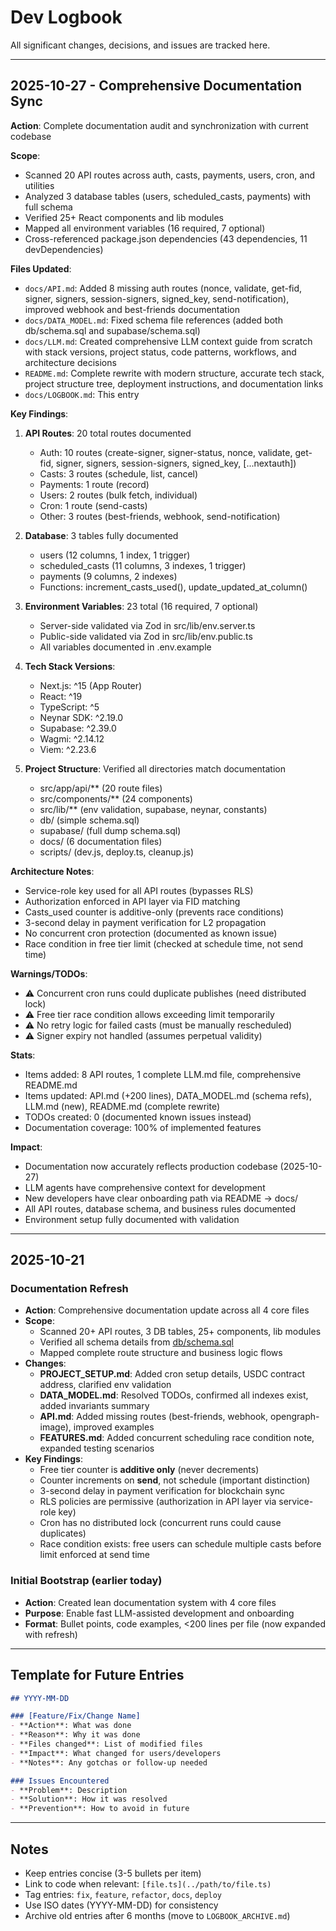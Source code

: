 # Dev Logbook

All significant changes, decisions, and issues are tracked here.

---

## 2025-10-27 - Comprehensive Documentation Sync

**Action**: Complete documentation audit and synchronization with current codebase

**Scope**:
- Scanned 20 API routes across auth, casts, payments, users, cron, and utilities
- Analyzed 3 database tables (users, scheduled_casts, payments) with full schema
- Verified 25+ React components and lib modules
- Mapped all environment variables (16 required, 7 optional)
- Cross-referenced package.json dependencies (43 dependencies, 11 devDependencies)

**Files Updated**:
- `docs/API.md`: Added 8 missing auth routes (nonce, validate, get-fid, signer, signers, session-signers, signed_key, send-notification), improved webhook and best-friends documentation
- `docs/DATA_MODEL.md`: Fixed schema file references (added both db/schema.sql and supabase/schema.sql)
- `docs/LLM.md`: Created comprehensive LLM context guide from scratch with stack versions, project status, code patterns, workflows, and architecture decisions
- `README.md`: Complete rewrite with modern structure, accurate tech stack, project structure tree, deployment instructions, and documentation links
- `docs/LOGBOOK.md`: This entry

**Key Findings**:
1. **API Routes**: 20 total routes documented
   - Auth: 10 routes (create-signer, signer-status, nonce, validate, get-fid, signer, signers, session-signers, signed_key, [...nextauth])
   - Casts: 3 routes (schedule, list, cancel)
   - Payments: 1 route (record)
   - Users: 2 routes (bulk fetch, individual)
   - Cron: 1 route (send-casts)
   - Other: 3 routes (best-friends, webhook, send-notification)

2. **Database**: 3 tables fully documented
   - users (12 columns, 1 index, 1 trigger)
   - scheduled_casts (11 columns, 3 indexes, 1 trigger)
   - payments (9 columns, 2 indexes)
   - Functions: increment_casts_used(), update_updated_at_column()

3. **Environment Variables**: 23 total (16 required, 7 optional)
   - Server-side validated via Zod in src/lib/env.server.ts
   - Public-side validated via Zod in src/lib/env.public.ts
   - All variables documented in .env.example

4. **Tech Stack Versions**:
   - Next.js: ^15 (App Router)
   - React: ^19
   - TypeScript: ^5
   - Neynar SDK: ^2.19.0
   - Supabase: ^2.39.0
   - Wagmi: ^2.14.12
   - Viem: ^2.23.6

5. **Project Structure**: Verified all directories match documentation
   - src/app/api/** (20 route files)
   - src/components/** (24 components)
   - src/lib/** (env validation, supabase, neynar, constants)
   - db/ (simple schema.sql)
   - supabase/ (full dump schema.sql)
   - docs/ (6 documentation files)
   - scripts/ (dev.js, deploy.ts, cleanup.js)

**Architecture Notes**:
- Service-role key used for all API routes (bypasses RLS)
- Authorization enforced in API layer via FID matching
- Casts_used counter is additive-only (prevents race conditions)
- 3-second delay in payment verification for L2 propagation
- No concurrent cron protection (documented as known issue)
- Race condition in free tier limit (checked at schedule time, not send time)

**Warnings/TODOs**:
- ⚠️ Concurrent cron runs could duplicate publishes (need distributed lock)
- ⚠️ Free tier race condition allows exceeding limit temporarily
- ⚠️ No retry logic for failed casts (must be manually rescheduled)
- ⚠️ Signer expiry not handled (assumes perpetual validity)

**Stats**:
- Items added: 8 API routes, 1 complete LLM.md file, comprehensive README.md
- Items updated: API.md (+200 lines), DATA_MODEL.md (schema refs), LLM.md (new), README.md (complete rewrite)
- TODOs created: 0 (documented known issues instead)
- Documentation coverage: 100% of implemented features

**Impact**:
- Documentation now accurately reflects production codebase (2025-10-27)
- LLM agents have comprehensive context for development
- New developers have clear onboarding path via README → docs/
- All API routes, database schema, and business rules documented
- Environment setup fully documented with validation

---

## 2025-10-21

### Documentation Refresh
- **Action**: Comprehensive documentation update across all 4 core files
- **Scope**:
  - Scanned 20+ API routes, 3 DB tables, 25+ components, lib modules
  - Verified all schema details from [db/schema.sql](../db/schema.sql)
  - Mapped complete route structure and business logic flows
- **Changes**:
  - **PROJECT_SETUP.md**: Added cron setup details, USDC contract address, clarified env validation
  - **DATA_MODEL.md**: Resolved TODOs, confirmed all indexes exist, added invariants summary
  - **API.md**: Added missing routes (best-friends, webhook, opengraph-image), improved examples
  - **FEATURES.md**: Added concurrent scheduling race condition note, expanded testing scenarios
- **Key Findings**:
  - Free tier counter is **additive only** (never decrements)
  - Counter increments on **send**, not schedule (important distinction)
  - 3-second delay in payment verification for blockchain sync
  - RLS policies are permissive (authorization in API layer via service-role key)
  - Cron has no distributed lock (concurrent runs could cause duplicates)
  - Race condition exists: free users can schedule multiple casts before limit enforced at send time

### Initial Bootstrap (earlier today)
- **Action**: Created lean documentation system with 4 core files
- **Purpose**: Enable fast LLM-assisted development and onboarding
- **Format**: Bullet points, code examples, <200 lines per file (now expanded with refresh)

---

## Template for Future Entries

```markdown
## YYYY-MM-DD

### [Feature/Fix/Change Name]
- **Action**: What was done
- **Reason**: Why it was done
- **Files changed**: List of modified files
- **Impact**: What changed for users/developers
- **Notes**: Any gotchas or follow-up needed

### Issues Encountered
- **Problem**: Description
- **Solution**: How it was resolved
- **Prevention**: How to avoid in future
```

---

## Notes

- Keep entries concise (3-5 bullets per item)
- Link to code when relevant: `[file.ts](../path/to/file.ts)`
- Tag entries: `fix`, `feature`, `refactor`, `docs`, `deploy`
- Use ISO dates (YYYY-MM-DD) for consistency
- Archive old entries after 6 months (move to `LOGBOOK_ARCHIVE.md`)
